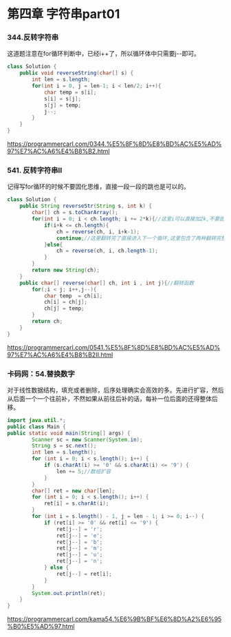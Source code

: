 # **第四章 字符串**part01

### **344.反转字符串**

这道题注意在for循环判断中，已经i++了，所以循环体中只需要j--即可。

```java
class Solution {
    public void reverseString(char[] s) {
        int len = s.length;
        for(int i = 0, j = len-1; i < len/2; i++){
            char temp = s[i];
            s[i] = s[j];
            s[j] = temp;
            j--;
        }
    }
}
```

https://programmercarl.com/0344.%E5%8F%8D%E8%BD%AC%E5%AD%97%E7%AC%A6%E4%B8%B2.html



### **541. 反转字符串II**

记得写for循环的时候不要固化思维，直接一段一段的跳也是可以的。

```java
class Solution {
    public String reverseStr(String s, int k) {
        char[] ch = s.toCharArray();
        for(int i = 0; i < ch.length; i += 2*k){//这里i可以直接加2k,不要固化思维
            if(i+k <= ch.length){
                ch = reverse(ch, i, i+k-1);
                continue;//这里翻转完了直接进入下一个循环,这里包含了两种翻转完整k的情况
            }else{
                ch = reverse(ch, i, ch.length-1);
            }
        }
        return new String(ch);
    }
    public char[] reverse(char[] ch, int i , int j){//翻转函数
        for(;i < j; i++,j--){
            char temp  = ch[i];
            ch[i] = ch[j];
            ch[j] = temp;
        }
        return ch;
    }
}
```

https://programmercarl.com/0541.%E5%8F%8D%E8%BD%AC%E5%AD%97%E7%AC%A6%E4%B8%B2II.html



### **卡码网：54.替换数字**

对于线性数据结构，填充或者删除，后序处理确实会高效的多。先进行扩容，然后从后面一个一个往前补，不然如果从前往后补的话，每补一位后面的还得整体后移。

```java
import java.util.*;
public class Main {
public static void main(String[] args) {
        Scanner sc = new Scanner(System.in);
        String s = sc.next();
        int len = s.length();
        for (int i = 0; i < s.length(); i++) {
            if (s.charAt(i) >= '0' && s.charAt(i) <= '9') {
                len += 5;//数组扩容
            }
        }
        char[] ret = new char[len];
        for (int i = 0; i < s.length(); i++) {
            ret[i] = s.charAt(i);
        }
        for (int i = s.length() - 1, j = len - 1; i >= 0; i--) {
            if (ret[i] >= '0' && ret[i] <= '9') {
                ret[j--] = 'r';
                ret[j--] = 'e';
                ret[j--] = 'b';
                ret[j--] = 'm';
                ret[j--] = 'u';
                ret[j--] = 'n';
            } else {
                ret[j--] = ret[i];
            }
        }
        System.out.println(ret);
    }
}
```

https://programmercarl.com/kama54.%E6%9B%BF%E6%8D%A2%E6%95%B0%E5%AD%97.html